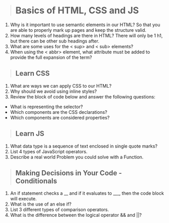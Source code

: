 ># Basics of HTML, CSS and JS

1. Why is it important to use semantic elements in our HTML? So that you are able to properly mark up pages and keep the structure valid. 
2. How many levels of headings are there in HTML? There will only be 1 h1, but there can be other sub headings after. 
3. What are some uses for the < sup> and < sub> elements?
4. When using the < abbr> element, what attribute must be added to provide the full expansion of the term?

>## Learn CSS

1. What are ways we can apply CSS to our HTML?
2. Why should we avoid using inline styles?
3. Review the block of code below and answer the following questions:
- What is representing the selector?
- Which components are the CSS declarations?
- Which components are considered properties?

>## Learn JS

1. What data type is a sequence of text enclosed in single quote marks?
2. List 4 types of JavaScript operators.
3. Describe a real world Problem you could solve with a Function.

>## Making Decisions in Your Code - Conditionals

1. An if statement checks a __ and if it evaluates to ___, then the code block will execute.
2. What is the use of an else if?
3. List 3 different types of comparison operators.
4. What is the difference between the logical operator && and ||?